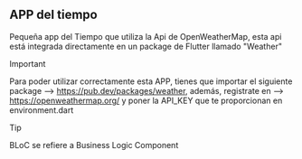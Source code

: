 ## APP del tiempo
<p>Pequeña app del Tiempo que utiliza la Api de OpenWeatherMap, esta api está integrada directamente en un package de Flutter llamado "Weather"</p>

>[!IMPORTANT]
> Para poder utilizar correctamente esta APP, tienes que importar el siguiente package --> https://pub.dev/packages/weather, además, registrate en --> https://openweathermap.org/ y poner la API_KEY que te proporcionan en environment.dart

>[!TIP]
>BLoC se refiere a Business Logic Component 

